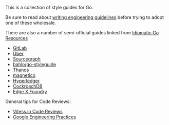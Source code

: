 This is a collection of style guides for Go.

Be sure to read about [writing engineering
guidelines](https://medium.com/@dgryski/writing-engineering-guidelines-24fdda53a3f0)
before trying to adopt one of these wholesale.

There are also a number of semi-official guides linked from [Idiomatic Go Resources](https://medium.com/@dgryski/idiomatic-go-resources-966535376dba)

* [GitLab](https://docs.gitlab.com/ee/development/go_guide/)
* [Uber](https://github.com/uber-go/guide/blob/master/style.md)
* [Sourcegraph](https://about.sourcegraph.com/handbook/engineering/go_style_guide)
* [bahlo/go-styleguide](https://github.com/bahlo/go-styleguide)
* [Thanos](https://thanos.io/contributing/coding-style-guide.md/)
* [magnetico](https://github.com/boramalper/magnetico/wiki/magnetico-Design-Specification)
* [Hyperledger](https://github.com/hyperledger/fabric/blob/release-1.4/docs/source/style-guides/go-style.rst)
* [CockroachDB](https://github.com/cockroachdb/cockroach/blob/master/docs/style.md)
* [Edge X Foundry](https://wiki.edgexfoundry.org/display/FA/Contributor%27s+Guide+-+Go+Lang)

General tips for Code Reviews:

* [Vitess.io Code Reviews](https://vitess.io/docs/contributing/code-reviews/)
* [Google Engineering Practices](https://google.github.io/eng-practices/)
